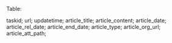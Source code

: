 
Table:

taskid;
url;
updatetime;
article_title;
article_content;
article_date;
article_rel_date;
article_end_date;
article_type;
article_org_url;
article_att_path;
